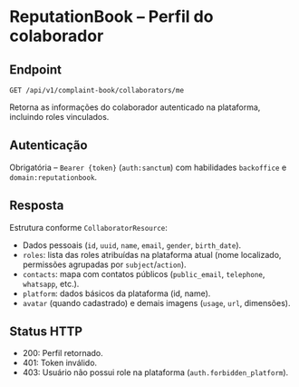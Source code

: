 # ReputationBook – Perfil do colaborador

## Endpoint

```
GET /api/v1/complaint-book/collaborators/me
```

Retorna as informações do colaborador autenticado na plataforma, incluindo roles vinculados.

## Autenticação

Obrigatória – `Bearer {token}` (`auth:sanctum`) com habilidades `backoffice` e `domain:reputationbook`.

## Resposta

Estrutura conforme `CollaboratorResource`:

- Dados pessoais (`id`, `uuid`, `name`, `email`, `gender`, `birth_date`).
- `roles`: lista das roles atribuídas na plataforma atual (nome localizado, permissões agrupadas por `subject`/`action`).
- `contacts`: mapa com contatos públicos (`public_email`, `telephone`, `whatsapp`, etc.).
- `platform`: dados básicos da plataforma (id, name).
- `avatar` (quando cadastrado) e demais imagens (`usage`, `url`, dimensões).

## Status HTTP

- 200: Perfil retornado.
- 401: Token inválido.
- 403: Usuário não possui role na plataforma (`auth.forbidden_platform`).

